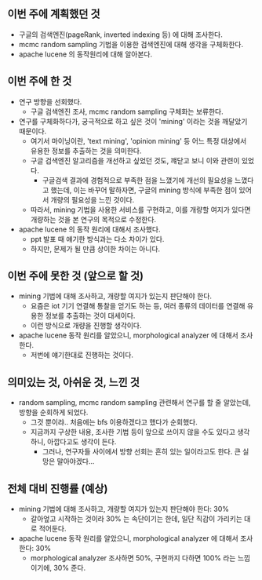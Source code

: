이번 주에 계획했던 것
----------------
* 구글의 검색엔진(pageRank, inverted indexing 등) 에 대해 조사한다. 
* mcmc random sampling 기법을 이용한 검색엔진에 대해 생각을 구체화한다.
* apache lucene 의 동작원리에 대해 알아본다. 


이번 주에 한 것
------------
* 연구 방향을 선회했다.
  * 구글 검색엔진 조사, mcmc random sampling 구체화는 보류한다.
* 연구를 구체화하다가, 궁극적으로 하고 싶은 것이 'mining' 이라는 것을 깨달았기 때문이다.
  * 여기서 마이닝이란, 'text mining', 'opinion mining' 등 어느 특정 대상에서 유용한 정보를 추출하는 것을 의미한다.
  * 구글 검색엔진 알고리즘을 개선하고 싶었던 것도, 꺠닫고 보니 이와 관련이 있었다.
    * 구글검색 결과에 경험적으로 부족한 점을 느꼈기에 개선의 필요성을 느꼈다고 했는데, 이는 바꾸어 말하자면, 구글의 mining 방식에 부족한 점이 있어서 개량의 필요성을 느낀 것이다. 
  * 따라서, mining 기법을 사용한 서비스를 구현하고, 이를 개량할 여지가 있다면 개량하는 것을 본 연구의 목적으로 수정한다.
* apache lucene 의 동작 원리에 대해서 조사했다.
  * ppt 발표 때 얘기한 방식과는 다소 차이가 있다. 
  * 하지만, 문제가 될 만큼 상이한 차이는 아니다.


이번 주에 못한 것 (앞으로 할 것)
-------------------------
* mining 기법에 대해 조사하고, 개량할 여지가 있는지 판단해야 한다.
  * 요즘은 iot 기기 연결해 통찰을 얻기도 하는 등, 여러 종류의 데이터를 연결해 유용한 정보를 추출하는 것이 대세이다.
  * 이런 방식으로 개량을 진행할 생각이다.
* apache lucene 동작 원리를 알았으니, morphological analyzer 에 대해서 조사한다.
  * 저번에 얘기한대로 진행하는 것이다. 


의미있는 것, 아쉬운 것, 느낀 것
------------------------
* random sampling, mcmc random sampling 관련해서 연구를 할 줄 알았는데, 방향을 순회하게 되었다.
  * 그것 뿐이랴.. 처음에는 bfs 이용하겠다고 했다가 순회했다.
  * 지금까지 구상한 내용, 조사한 기법 등이 앞으로 쓰이지 않을 수도 있다고 생각하니, 아깝다고도 생각이 든다. 
    * 그러나, 연구자들 사이에서 방향 선회는 흔히 있는 일이라고도 한다. 큰 실망은 말아야겠다...


전체 대비 진행률 (예상)
------------------
* mining 기법에 대해 조사하고, 개량할 여지가 있는지 판단해야 한다: 30%
  * 갈아엎고 시작하는 것이라 30% 는 속단이기는 한데, 일단 직감이 가리키는 대로 적어둔다.
* apache lucene 동작 원리를 알았으니, morphological analyzer 에 대해서 조사한다: 30%
  * morphological analyzer 조사하면 50%, 구현까지 다하면 100% 라는 느낌이기에, 30% 준다.
